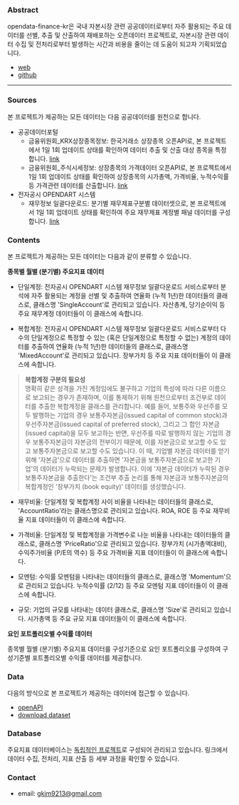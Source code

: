### Abstract

opendata-finance-kr은 국내 자본시장 관련 공공데이터로부터 자주 활용되는 주요 데이터를 선별, 추출 및 산출하여 재배포하는 오픈데이터 프로젝트로,
자본시장 관련 데이터 수집 및 전처리로부터 발생하는 시간과 비용을 줄이는 데 도움이 되고자 기획되었습니다.

- [web](http://www.opendart-finance-kr.com)
- [github](https://github.com/ghkim9213/opendata-finance-kr)

---

### Sources

본 프로젝트가 제공하는 모든 데이터는 다음 공공데이터를 원천으로 합니다.

- 공공데이터포털
  - 금융위원회_KRX상장종목정보: 한국거래소 상장종목 오픈API로, 본 프로젝트에서 1일 1회 업데이트 상태를 확인하여 데이터 추출 및 산출 대상 종목을 특정합니다. [link](https://www.data.go.kr/tcs/dss/selectApiDataDetailView.do?publicDataPk=15094775)
  - 금융위원회_주식시세정보: 상장종목의 가격데이터 오픈API로, 본 프로젝트에서 1일 1회 업데이트 상태를 확인하여 상장종목의 시가총액, 가격비율, 누적수익률 등 가격관련 데이터를 산출합니다. [link](https://www.data.go.kr/tcs/dss/selectApiDataDetailView.do?publicDataPk=15094808)
- 전자공시 OPENDART 시스템
  - 재무정보 일괄다운로드: 분기별 재무제표구분별 데이터셋으로, 본 프로젝트에서 1일 1회 업데이트 상태를 확인하여 주요 재무제표 계정별 패널 데이터를 구성합니다. [link](https://opendart.fss.or.kr/disclosureinfo/fnltt/dwld/main.do)


### Contents

본 프로젝트가 제공하는 모든 데이터는 다음과 같이 분류할 수 있습니다.

**종목별 월별 (분기별) 주요지표 데이터**

  - 단일계정: 전자공시 OPENDART 시스템 재무정보 일괄다운로드 서비스로부터 분석에 자주 활용되는 계정을 선별 및 추출하여 연율화 (누적 1년)한 데이터들의 클래스로, 클래스명 'SingleAccount'로 관리되고 있습니다. 자산총계, 당기순이익 등 주요 재무계정 데이터들이 이 클래스에 속합니다.

  - 복합계정: 전자공시 OPENDART 시스템 재무정보 일괄다운로드 서비스로부터 다수의 단일계정으로 특정할 수 있는 (혹은 단일계정으로 특정할 수 없는) 계정의 데이터를 추출하여 연율화 (누적 1년)한 데이터들의 클래스로, 클래스명 'MixedAccount'로 관리되고 있습니다. 장부가치 등 주요 지표 데이터들이 이 클래스에 속합니다.

  > **복합계정 구분의 필요성** <br /> 명확히 같은 성격을 가진 계정임에도 불구하고 기업의 특성에 따라 다른 이름으로 보고되는 경우가 존재하며, 이를 통제하기 위해 원천으로부터 조건부로 데이터를 추출한 복합계정을 클래스를 관리합니다. 예를 들어, 보통주와 우선주를 모두 발행하는 기업의 경우 보통주자본금(issued capital of common stock)과 우선주자본금(issued capital of preferred stock), 그리고 그 합인 자본금(issued capital)을 모두 보고하는 반면, 우선주를 따로 발행하지 않는 기업의 경우 보통주자본금이 자본금의 전부이기 때문에, 이를 자본금으로 보고할 수도 있고 보통주자본금으로 보고할 수도 있습니다. 이 때, 기업별 자본금 데이터를 얻기 위해 '자본금'으로 데이터를 추출하면 '자본금을 보통주자본금으로 보고한 기업'의 데이터가 누락되는 문제가 발생합니다. 이에 '자본금 데이터가 누락된 경우 보통주자본금을 추출한다'는 조건부 추출 논리를 통해 자본금과 보통주자본금의 복합계정인 '장부가치 (book equity)' 데이터를 생성했습니다.

  - 재무비율: 단일계정 및 복합계정 사이 비율을 나타내는 데이터들의 클래스로, 'AccountRatio'라는 클래스명으로 관리되고 있습니다. ROA, ROE 등 주요 재무비율 지표 데이터들이 이 클래스에 속합니다.

  - 가격비율: 단일계정 및 복합계정을 가격변수로 나눈 비율을 나타내는 데이터들의 클래스로, 클래스명 'PriceRatio'으로 관리되고 있습니다. 장부가치 (시가총액대비), 수익주가비율 (P/E의 역수) 등 주요 가격비율 지표 데이터들이 이 클래스에 속합니다.

  - 모멘텀: 수익률 모멘텀을 나타내는 데이터들의 클래스로, 클래스명 'Momentum'으로 관리되고 있습니다. 누적수익률 (2/12) 등 주요 모멘텀 지표 데이터들이 이 클래스에 속합니다.

  - 규모: 기업의 규모를 나타내는 데이터 클래스로, 클래스명 'Size'로 관리되고 있습니다. 시가총액 등 주요 규모 지표 데이터들이 이 클래스에 속합니다.


**요인 포트폴리오별 수익률 데이터**

종목별 월별 (분기별) 주요지표 데이터를 구성기준으로 요인 포트폴리오를 구성하여 구성기준별 포트폴리오별 수익률 데이터를 제공합니다.


### Data

다음의 방식으로 본 프로젝트가 제공하는 데이터에 접근할 수 있습니다.

- [openAPI](apidoc)
- [download dataset](datasets)


### Database

주요지표 데이터베이스는 [독립적인 프로젝트](https://github.com/ghkim9213/opendata-finance-kr-marketdata-manager)로 구성되어 관리되고 있습니다. 링크에서 데이터 수집, 전처리, 지표 산출 등 세부 과정을 확인할 수 있습니다.


### Contact
- email: gkim9213@gmail.com
